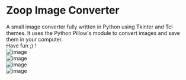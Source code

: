 # Zoop Image Converter
A small image converter fully written in Python using Tkinter and Tcl themes. It uses the Python Pillow's module to convert images and save them in your computer. 
</br>
Have fun ;) !
</br>
![image](https://user-images.githubusercontent.com/56755685/121398964-3ba56e80-c956-11eb-8163-1d5338a7bb82.png)
</br>
![image](https://user-images.githubusercontent.com/56755685/121399460-bc646a80-c956-11eb-9f8b-ff1ffd47df32.png)
</br>
![image](https://user-images.githubusercontent.com/56755685/121399565-d56d1b80-c956-11eb-9e34-6cb909675a02.png)
</br>
![image](https://user-images.githubusercontent.com/56755685/121399638-eb7adc00-c956-11eb-849a-c16b1e14f99a.png)



